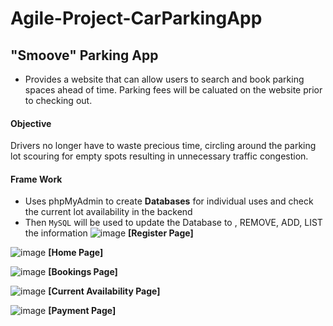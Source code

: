 # Agile-Project-CarParkingApp
## "Smoove" Parking App ##
- Provides a website that can allow users to search and book parking spaces ahead of time. Parking fees will be caluated on the website prior to checking out.
#### Objective
Drivers no longer have to waste precious time, circling around the parking lot scouring for empty spots resulting in unnecessary traffic congestion.
#### Frame Work
- Uses phpMyAdmin to create **Databases** for individual uses and check the current lot availability in the backend
- Then ``MySQL`` will be used to update the Database to , REMOVE, ADD, LIST the information
![image](https://github.com/RoninSanta/Agile-Project-CarParkingApp/assets/109457795/0456d6e9-ae3c-420c-b4eb-93d9798f9844)
                                                    **[Register Page]**
  
![image](https://github.com/RoninSanta/Agile-Project-CarParkingApp/assets/109457795/5911b1c2-9d44-44c4-a317-27687f629f19)
                                                    **[Home Page]**
                                                    
![image](https://github.com/RoninSanta/Agile-Project-CarParkingApp/assets/109457795/52db66a5-f149-4d53-ad9c-fae0c35f1318)
                                                    **[Bookings Page]**
                                                    
![image](https://github.com/RoninSanta/Agile-Project-CarParkingApp/assets/109457795/ee1a95d5-ef66-4546-811c-6e9149a6951c)
                                                  **[Current Availability Page]**
                                                  
![image](https://github.com/RoninSanta/Agile-Project-CarParkingApp/assets/109457795/5ac0fa70-3ea9-4776-bcd3-88ce820cf6d6)
                                                  **[Payment Page]**
